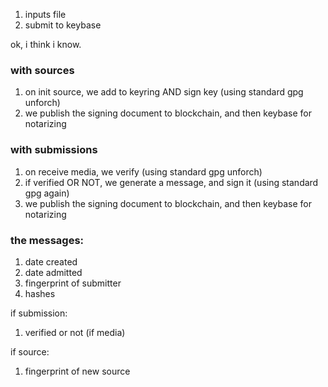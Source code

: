 1.	inputs file
1.	submit to keybase

ok, i think i know.

### with sources
1.	on init source, we add to keyring AND sign key (using standard gpg unforch)
1.	we publish the signing document to blockchain, and then keybase for notarizing

### with submissions
1.	on receive media, we verify (using standard gpg unforch)
1.	if verified OR NOT, we generate a message, and sign it (using standard gpg again)
1.	we publish the signing document to blockchain, and then keybase for notarizing

### the messages:
1.	date created
1.	date admitted
1.	fingerprint of submitter
1.	hashes

if submission:

1.	verified or not (if media)

if source:

1.	fingerprint of new source